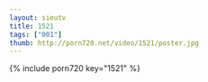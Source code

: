 ```yaml
--- 
layout: sieutv
title: 1521
tags: ["001"]
thumb: http://porn720.net/video/1521/poster.jpg
---
```

{% include porn720 key="1521" %} 
